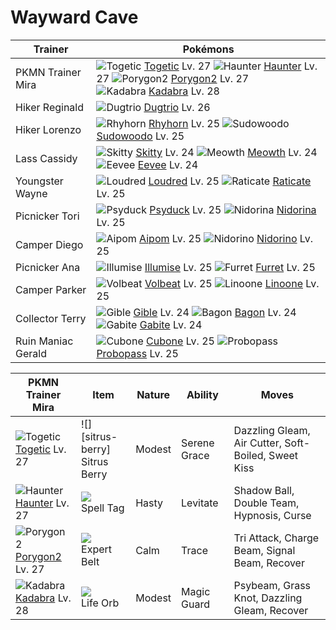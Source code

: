 # Wayward Cave

Trainer                    | Pokémons
---                        | ---
PKMN Trainer Mira          | ![][176]  [Togetic] Lv. 27  ![][093]  [Haunter] Lv. 27  ![][233]  [Porygon2] Lv. 27 <br> ![][064]  [Kadabra] Lv. 28
Hiker Reginald             | ![][051]  [Dugtrio] Lv. 26
Hiker Lorenzo              | ![][111]  [Rhyhorn] Lv. 25  ![][185]  [Sudowoodo] Lv. 25
Lass Cassidy               | ![][300]  [Skitty] Lv. 24  ![][052]  [Meowth] Lv. 24  ![][133]  [Eevee] Lv. 24
Youngster Wayne            | ![][294]  [Loudred] Lv. 25  ![][020]  [Raticate] Lv. 25
Picnicker Tori             | ![][054]  [Psyduck] Lv. 25  ![][030]  [Nidorina] Lv. 25
Camper Diego               | ![][190]  [Aipom] Lv. 25  ![][033]  [Nidorino] Lv. 25
Picnicker Ana              | ![][314]  [Illumise] Lv. 25  ![][162]  [Furret] Lv. 25
Camper Parker              | ![][313]  [Volbeat] Lv. 25  ![][264]  [Linoone] Lv. 25
Collector Terry            | ![][443]  [Gible] Lv. 24  ![][371]  [Bagon] Lv. 24  ![][444]  [Gabite] Lv. 24
Ruin Maniac Gerald         | ![][104]  [Cubone] Lv. 25  ![][476]  [Probopass] Lv. 25

PKMN Trainer Mira | Item         | Nature  | Ability       | Moves
---               | ---          | ---     | ---           | ---
![][176]<br> [Togetic] Lv. 27         | ![][sitrus-berry]<br> Sitrus Berry      | Modest   | Serene Grace        | Dazzling Gleam, Air Cutter, Soft-Boiled, Sweet Kiss
![][093]<br> [Haunter] Lv. 27         | ![][spell-tag]<br> Spell Tag            | Hasty    | Levitate            | Shadow Ball, Double Team, Hypnosis, Curse
![][233]<br> [Porygon2] Lv. 27        | ![][expert-belt]<br> Expert Belt        | Calm     | Trace               | Tri Attack, Charge Beam, Signal Beam, Recover
![][064]<br> [Kadabra] Lv. 28         | ![][life-orb]<br> Life Orb              | Modest   | Magic Guard         | Psybeam, Grass Knot, Dazzling Gleam, Recover


[020]: https://raw.githubusercontent.com/PokeAPI/sprites/master/sprites/pokemon/20.png "Raticate"
[030]: https://raw.githubusercontent.com/PokeAPI/sprites/master/sprites/pokemon/30.png "Nidorina"
[033]: https://raw.githubusercontent.com/PokeAPI/sprites/master/sprites/pokemon/33.png "Nidorino"
[051]: https://raw.githubusercontent.com/PokeAPI/sprites/master/sprites/pokemon/51.png "Dugtrio"
[052]: https://raw.githubusercontent.com/PokeAPI/sprites/master/sprites/pokemon/52.png "Meowth"
[054]: https://raw.githubusercontent.com/PokeAPI/sprites/master/sprites/pokemon/54.png "Psyduck"
[064]: https://raw.githubusercontent.com/PokeAPI/sprites/master/sprites/pokemon/64.png "Kadabra"
[093]: https://raw.githubusercontent.com/PokeAPI/sprites/master/sprites/pokemon/93.png "Haunter"
[104]: https://raw.githubusercontent.com/PokeAPI/sprites/master/sprites/pokemon/104.png "Cubone"
[111]: https://raw.githubusercontent.com/PokeAPI/sprites/master/sprites/pokemon/111.png "Rhyhorn"
[133]: https://raw.githubusercontent.com/PokeAPI/sprites/master/sprites/pokemon/133.png "Eevee"
[162]: https://raw.githubusercontent.com/PokeAPI/sprites/master/sprites/pokemon/162.png "Furret"
[176]: https://raw.githubusercontent.com/PokeAPI/sprites/master/sprites/pokemon/176.png "Togetic"
[185]: https://raw.githubusercontent.com/PokeAPI/sprites/master/sprites/pokemon/185.png "Sudowoodo"
[190]: https://raw.githubusercontent.com/PokeAPI/sprites/master/sprites/pokemon/190.png "Aipom"
[233]: https://raw.githubusercontent.com/PokeAPI/sprites/master/sprites/pokemon/233.png "Porygon2"
[264]: https://raw.githubusercontent.com/PokeAPI/sprites/master/sprites/pokemon/264.png "Linoone"
[294]: https://raw.githubusercontent.com/PokeAPI/sprites/master/sprites/pokemon/294.png "Loudred"
[300]: https://raw.githubusercontent.com/PokeAPI/sprites/master/sprites/pokemon/300.png "Skitty"
[313]: https://raw.githubusercontent.com/PokeAPI/sprites/master/sprites/pokemon/313.png "Volbeat"
[314]: https://raw.githubusercontent.com/PokeAPI/sprites/master/sprites/pokemon/314.png "Illumise"
[371]: https://raw.githubusercontent.com/PokeAPI/sprites/master/sprites/pokemon/371.png "Bagon"
[443]: https://raw.githubusercontent.com/PokeAPI/sprites/master/sprites/pokemon/443.png "Gible"
[444]: https://raw.githubusercontent.com/PokeAPI/sprites/master/sprites/pokemon/444.png "Gabite"
[476]: https://raw.githubusercontent.com/PokeAPI/sprites/master/sprites/pokemon/476.png "Probopass"
[Raticate]: pokemon_changes/020/
[Nidorina]: pokemon_changes/030/
[Nidorino]: pokemon_changes/033/
[Dugtrio]: pokemon_changes/051/
[Meowth]: pokemon_changes/052/
[Psyduck]: pokemon_changes/054/
[Kadabra]: pokemon_changes/064/
[Haunter]: pokemon_changes/093/
[Cubone]: pokemon_changes/104/
[Rhyhorn]: pokemon_changes/111/
[Eevee]: pokemon_changes/133/
[Furret]: pokemon_changes/162/
[Togetic]: pokemon_changes/176/
[Sudowoodo]: pokemon_changes/185/
[Aipom]: pokemon_changes/190/
[Porygon2]: pokemon_changes/233/
[Linoone]: pokemon_changes/264/
[Loudred]: pokemon_changes/294/
[Skitty]: pokemon_changes/300/
[Volbeat]: pokemon_changes/313/
[Illumise]: pokemon_changes/314/
[Bagon]: pokemon_changes/371/
[Gible]: pokemon_changes/443/
[Gabite]: pokemon_changes/444/
[Probopass]: pokemon_changes/476/
[expert-belt]: https://raw.githubusercontent.com/PokeAPI/sprites/master/sprites/items/expert-belt.png
[spell-tag]: https://raw.githubusercontent.com/PokeAPI/sprites/master/sprites/items/spell-tag.png
[life-orb]: https://raw.githubusercontent.com/PokeAPI/sprites/master/sprites/items/life-orb.png
